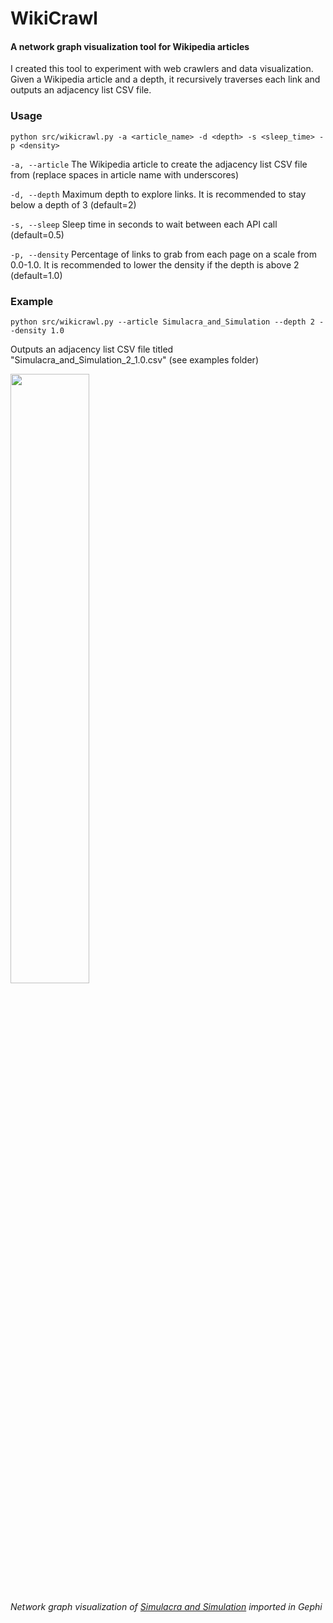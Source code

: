 # WikiCrawl
#### A network graph visualization tool for Wikipedia articles

I created this tool to experiment with web crawlers and data visualization. Given a Wikipedia article and a depth, it recursively traverses each link and outputs an adjacency list CSV file.

### Usage

```
python src/wikicrawl.py -a <article_name> -d <depth> -s <sleep_time> -p <density>
```

`-a, --article` The Wikipedia article to create the adjacency list CSV file from (replace spaces in article name with underscores)

`-d, --depth` Maximum depth to explore links. It is recommended to stay below a depth of 3 (default=2)

`-s, --sleep` Sleep time in seconds to wait between each API call (default=0.5)

`-p, --density` Percentage of links to grab from each page on a scale from 0.0-1.0. It is recommended to lower the density if the depth is above 2 (default=1.0)

### Example
```
python src/wikicrawl.py --article Simulacra_and_Simulation --depth 2 --density 1.0
```

Outputs an adjacency list CSV file titled "Simulacra_and_Simulation_2_1.0.csv" (see examples folder)

<img src="https://i.imgur.com/oBYU8Wp.jpg" width=50% height=50%>

*Network graph visualization of [Simulacra and Simulation](https://en.wikipedia.org/wiki/Simulacra_and_Simulation) imported in Gephi*

